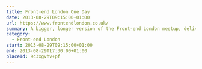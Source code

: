 ```yaml
---
title: Front-end London One Day
date: 2013-08-29T09:15:00+01:00
url: https://www.frontendlondon.co.uk/
summary: A bigger, longer version of the Front-end London meetup, delivering the same standard of talks with some of London’s best and brightest talent.
category:
  - Front-end London
start: 2013-08-29T09:15:00+01:00
end: 2013-08-29T17:30:00+01:00
placeId: 9c3xgvhv+pf
---
```

